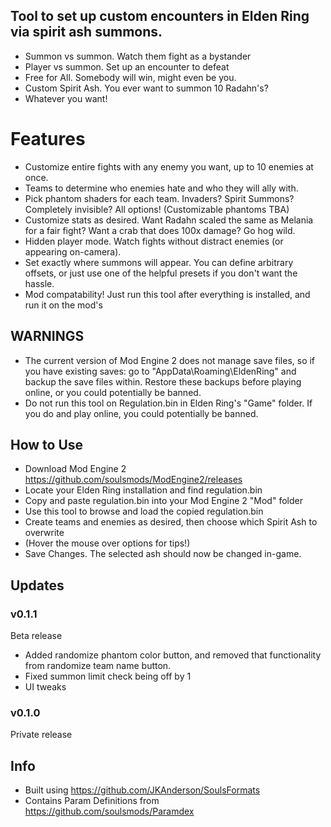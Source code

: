 ## Tool to set up custom encounters in Elden Ring via spirit ash summons.
- Summon vs summon. Watch them fight as a bystander
- Player vs summon. Set up an encounter to defeat
- Free for All. Somebody will win, might even be you.
- Custom Spirit Ash. You ever want to summon 10 Radahn's?
- Whatever you want!

# Features
- Customize entire fights with any enemy you want, up to 10 enemies at once.
- Teams to determine who enemies hate and who they will ally with.
- Pick phantom shaders for each team. Invaders? Spirit Summons? Completely invisible? All options! (Customizable phantoms TBA)
- Customize stats as desired. Want Radahn scaled the same as Melania for a fair fight? Want a crab that does 100x damage? Go hog wild.
- Hidden player mode. Watch fights without distract enemies (or appearing on-camera).
- Set exactly where summons will appear. You can define arbitrary offsets, or just use one of the helpful presets if you don't want the hassle.
- Mod compatability! Just run this tool after everything is installed, and run it on the mod's 

## WARNINGS
- The current version of Mod Engine 2 does not manage save files, so if you have existing saves: go to "AppData\Roaming\EldenRing" and backup the save files within. Restore these backups before playing online, or you could potentially be banned.
- Do not run this tool on Regulation.bin in Elden Ring's "Game" folder. If you do and play online, you could potentially be banned.

## How to Use
- Download Mod Engine 2 https://github.com/soulsmods/ModEngine2/releases
- Locate your Elden Ring installation and find regulation.bin
- Copy and paste regulation.bin into your Mod Engine 2 "Mod" folder
- Use this tool to browse and load the copied regulation.bin
- Create teams and enemies as desired, then choose which Spirit Ash to overwrite
- (Hover the mouse over options for tips!)
- Save Changes. The selected ash should now be changed in-game.

## Updates
### v0.1.1
Beta release
- Added randomize phantom color button, and removed that functionality from randomize team name button.
- Fixed summon limit check being off by 1
- UI tweaks

### v0.1.0
Private release

## Info
- Built using https://github.com/JKAnderson/SoulsFormats
- Contains Param Definitions from https://github.com/soulsmods/Paramdex
